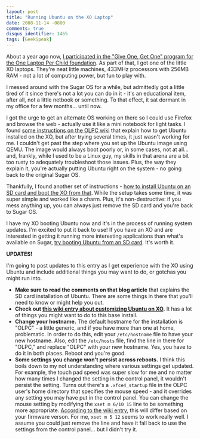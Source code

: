 ```yaml
---
layout: post
title: "Running Ubuntu on the XO Laptop"
date: 2008-11-14 -0800
comments: true
disqus_identifier: 1465
tags: [GeekSpeak]
---
```

About a year ago now, [I participated in the "Give One, Get One" program
for the One Laptop Per Child
foundation](/archive/2007/11/14/bought-my-xo-laptop.aspx). As part of
that, I got one of the little XO laptops. They're neat little machines,
433MHz processors with 256MB RAM - not a lot of computing power, but fun
to play with.

I messed around with the Sugar OS for a while, but admittedly got a
little tired of it since there's not a lot you can do in it - it's an
educational item, after all, not a little netbook or something. To that
effect, it sat dormant in my office for a few months... until now.

I got the urge to get an alternate OS working on there so I could use
Firefox and browse the web - actually use it like a mini notebook for
light tasks. I found [some instructions on the OLPC
wiki](http://wiki.laptop.org/go/Ubuntu_On_OLPC_XO) that explain how to
get Ubuntu installed on the XO, but after trying several times, it just
wasn't working for me. I couldn't get past the step where you set up the
Ubuntu image using QEMU. The image would always boot poorly or, in some
cases, not at all... and, frankly, while I used to be a Linux guy, my
skills in that arena are a bit too rusty to adequately troubleshoot
those issues. Plus, the way they explain it, you're actually putting
Ubuntu right on the system - no going back to the original Sugar OS.

Thankfully, I found another set of instructions - [how to install Ubuntu
on an SD card and boot the XO from
that](http://sprocket.io/blog/2008/05/ubuntu-hardy-heron-on-the-olpc-xo-1/).
While the setup takes some time, it was super simple and worked like a
charm. Plus, it's non-destructive: if you mess anything up, you can
always just remove the SD card and you're back to Sugar OS.

I have my XO booting Ubuntu now and it's in the process of running
system updates. I'm excited to put it back to use! If you have an XO and
are interested in getting it running more interesting applications than
what's available on Sugar, [try booting Ubuntu from an SD
card](http://sprocket.io/blog/2008/05/ubuntu-hardy-heron-on-the-olpc-xo-1/).
It's worth it.

**UPDATES!**

I'm going to post updates to this entry as I get experience with the XO
using Ubuntu and include additional things you may want to do, or
gotchas you might run into.

-   **Make sure to read the comments on that blog article** that
    explains the SD card installation of Ubuntu. There are some things
    in there that you'll need to know or might help you out.
-   **Check out [this wiki entry about customizing Ubuntu on
    XO](http://wiki.laptop.org/go/Customizing_Ubuntu_for_XO).** It has a
    lot of things you might want to do to this base install.
-   **Change your hostname.** The default hostname for the installation
    is "OLPC" - a little generic, and if you have more than one at home,
    problematic. In order to do this, edit your `/etc/hostname` file to
    have your new hostname. Also, edit the `/etc/hosts` file, find the
    line in there for "OLPC," and replace "OLPC" with your new hostname.
    Yes, you have to do it in both places. Reboot and you're good.
-   **Some settings you change won't persist across reboots.** I think
    this boils down to my not understanding where various settings get
    updated. For example, the touch pad speed was super slow for me and
    no matter how many times I changed the setting in the control panel,
    it wouldn't persist the setting. Turns out there's a
    `.xfce4_startup` file in the OLPC user's home directory that
    specifies the mouse speed - and it overrides any setting you may
    have put in the control panel. You can change the mouse setting by
    modifying the `xset m 6/10 15` line to be something more
    appropriate. [According to the wiki
    entry](http://wiki.laptop.org/go/Customizing_Ubuntu_for_XO), this
    will differ based on your firmware verson. For me, `xset m 5 12`
    seems to work really well. I assume you could just remove the line
    and have it fall back to use the settings from the control panel...
    but I didn't try it.


